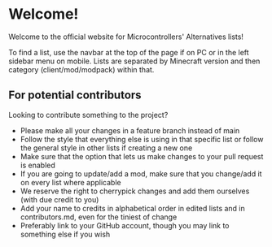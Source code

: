 
# Welcome!

Welcome to the official website for Microcontrollers' Alternatives lists!

To find a list, use the navbar at the top of the page if on PC or in the left sidebar menu on mobile.
Lists are separated by Minecraft version and then category (client/mod/modpack) within that.

## For potential contributors

Looking to contribute something to the project?

* Please make all your changes in a feature branch instead of main
* Follow the style that everything else is using in that specific list or follow the general style in other lists if creating a new one
* Make sure that the option that lets us make changes to your pull request is enabled
* If you are going to update/add a mod, make sure that you change/add it on every list where applicable
* We reserve the right to cherrypick changes and add them ourselves (with due credit to you)
* Add your name to credits in alphabetical order in edited lists and in contributors.md, even for the tiniest of change
* Preferably link to your GitHub account, though you may link to something else if you wish
